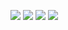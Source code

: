 ![](https://images.microbadger.com/badges/version/gists/v2ray-plugin.svg) ![](https://images.microbadger.com/badges/image/gists/v2ray-plugin.svg) ![](https://img.shields.io/docker/stars/gists/v2ray-plugin.svg) ![](https://img.shields.io/docker/pulls/gists/v2ray-plugin.svg)


